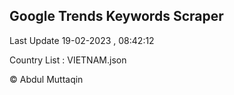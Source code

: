 

## Google Trends Keywords Scraper 
 
Last Update 19-02-2023 , 08:42:12

Country List :
VIETNAM.json



© Abdul Muttaqin 
